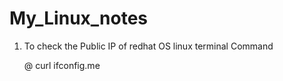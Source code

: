 # My_Linux_notes

1. To check the Public IP of redhat OS linux terminal Command 

   @ curl ifconfig.me
